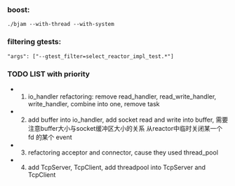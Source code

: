 ### boost:
    ./bjam --with-thread --with-system

### filtering gtests:
    "args": ["--gtest_filter=select_reactor_impl_test.*"]



### TODO LIST with priority
- 1. io_handler refactoring: remove read_handler, read_write_handler, write_handler, combine into one, remove task
- 2. add buffer into io_handler, add socket read and write into buffer, 需要注意buffer大小与socket缓冲区大小的关系
	从reactor中临时关闭某一个 fd 的某个 event
- 3. refactoring acceptor and connector, cause they used thread_pool
- 4. add TcpServer, TcpClient, add threadpool into TcpServer and TcpClient
